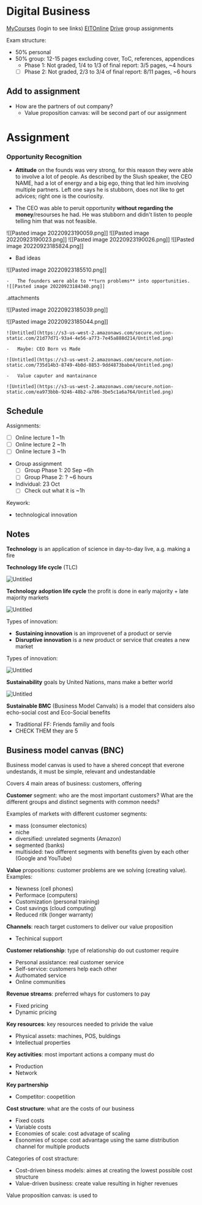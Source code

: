 # Digital Business
[MyCourses](https://mycourses.aalto.fi/course/view.php?id=37876&section=1) (login to see links)
[EITOnline](https://ieonline.eitdigital.eu/my/)
[Drive](https://drive.google.com/drive/folders/19rQX8E3LLSMw64Dg2H3reNLYqgbI9P1S) group assignments

Exam structure:

- 50% personal
- 50% group: 12-15 pages excluding cover, ToC, references, appendices
	- Phase 1: Not graded, 1/4 to 1/3 of final report: 3/5 pages, ~4 hours
	- [ ] Phase 2: Not graded, 2/3 to 3/4 of final report: 8/11 pages, ~6 hours

## Add to assignment
-   How are the partners of out company?
    -   Value proposition canvas: will be second part of our assignment

# Assignment

### **Opportunity Recognition**

-   **Attitude** on the founds was very strong, for this reason they were able to involve a lot of people. As described by the Slush speaker, the CEO NAME, had a lot of energy and a big ego, thing that led him involving multiple partners. Left one says he is stubborn, does not like to get advices; right one is the couriosity.
    
-   The CEO was able to peruit opportunity **without regarding the money**/resourses he had. He was stubborn and didn't listen to people telling him that was not feasible.

![[Pasted image 20220923190059.png]]
    ![[Pasted image 20220923190023.png]]
    ![[Pasted image 20220923190026.png]]
![[Pasted image 20220923185824.png]]
-   Bad ideas

![[Pasted image 20220923185510.png]]


    -   The founders were able to **turn problems** into opportunities.
    ![[Pasted image 20220923184340.png]]

.attachments



![[Pasted image 20220923185039.png]]



![[Pasted image 20220923185044.png]]
    
    
    ![Untitled](https://s3-us-west-2.amazonaws.com/secure.notion-static.com/21d77d71-93a4-4e56-a773-7e45a888d214/Untitled.png)
    
    -   Maybe: CEO Born vs Made
    
    ![Untitled](https://s3-us-west-2.amazonaws.com/secure.notion-static.com/735d14b3-8749-4b0d-8853-9dd4873babe4/Untitled.png)
    
    -   Value caputer and mantainance
    
    ![Untitled](https://s3-us-west-2.amazonaws.com/secure.notion-static.com/ea973bbb-9246-48b2-a786-3be5c1a6a764/Untitled.png)
    

## Schedule

Assignments:

-   [ ] Online lecture 1 ~1h
-   [ ] Online lecture 2 ~1h
-   [ ] Online lecture 3 ~1h
-   Group assignment
    -   [ ] Group Phase 1: 20 Sep ~6h
    -   [ ] Group Phase 2: ? ~6 hours
-   Individual: 23 Oct
    -   [ ] Check out what it is ~1h

Keywork:

-   technological innovation

## Notes

**Technology** is an application of science in day-to-day live, a.g. making a fire

**Technology life cycle** (TLC)

![Untitled](https://s3-us-west-2.amazonaws.com/secure.notion-static.com/681cfc5d-5615-451f-8518-79dd792bf377/Untitled.png)

**Technology adoption life cycle** the profit is done in early majority + late majority markets

![Untitled](https://s3-us-west-2.amazonaws.com/secure.notion-static.com/2db14be8-97b3-4aa3-b96a-06202ecddb40/Untitled.png)

Types of innovation:

-   **Sustaining innovation** is an improvenet of a product or servie
-   **Disruptive innovation** is a new product or service that creates a new market

Types of innovation:

![Untitled](https://s3-us-west-2.amazonaws.com/secure.notion-static.com/90368f62-9d94-4626-bbd4-73dd3dd9a4b8/Untitled.png)

**Sustainability** goals by United Nations, mans make a better world

![Untitled](https://s3-us-west-2.amazonaws.com/secure.notion-static.com/77585dae-30ed-4907-9119-0c3b23a18eec/Untitled.png)

**Sustainable BMC** (Business Model Canvals) is a model that considers also echo-social cost and Eco-Social benefits

-   Traditional FF: Friends familiy and fools
-   CHECK THEM they are 5

## Business model canvas (BNC)

Business model canvas is used to have a shered concept that everone undestands, it must be simple, relevant and undestandable

Covers 4 main areas of business: customers, offering

**Customer** segment: who are the most important customers? What are the different groups and distinct segments with common needs?

Examples of markets with different customer segments:

-   mass (consumer electonics)
-   niche
-   diversified: unrelated segments (Amazon)
-   segmented (banks)
-   multisided: two different segments with benefits given by each other (Google and YouTube)

**Value** propositions: customer problems are we solving (creating value). Examples:

-   Newness (cell phones)
-   Performace (computers)
-   Customization (personal training)
-   Cost savings (cloud computing)
-   Reduced ritk (longer warranty)

**Channels**: reach target customers to deliver our value proposition

-   Techinical support

**Customer relationship**: type of relationship do out customer require

-   Personal assistance: real customer service
-   Self-service: customers help each other
-   Authomated service
-   Online communities

**Revenue streams**: preferred whays for customers to pay

-   Fixed pricing
-   Dynamic pricing

**Key resources**: key resources needed to privide the value

-   Physical assets: machines, POS, buldings
-   Intellectual properties

**Key activities**: most important actions a company must do

-   Production
-   Network

**Key partnership**

-   Competitor: coopetition

**Cost structure**: what are the costs of our business

-   Fixed costs
-   Variable costs
-   Economies of scale: cost advatage of scaling
-   Esonomies of scope: cost advantage using the same distribution channel for multiple products

Categories of cost stracture:

-   Cost-driven biness models: aimes at creating the lowest possible cost structure
-   Value-driven business: create value resulting in higher revenues

Value proposition canvas: is used to